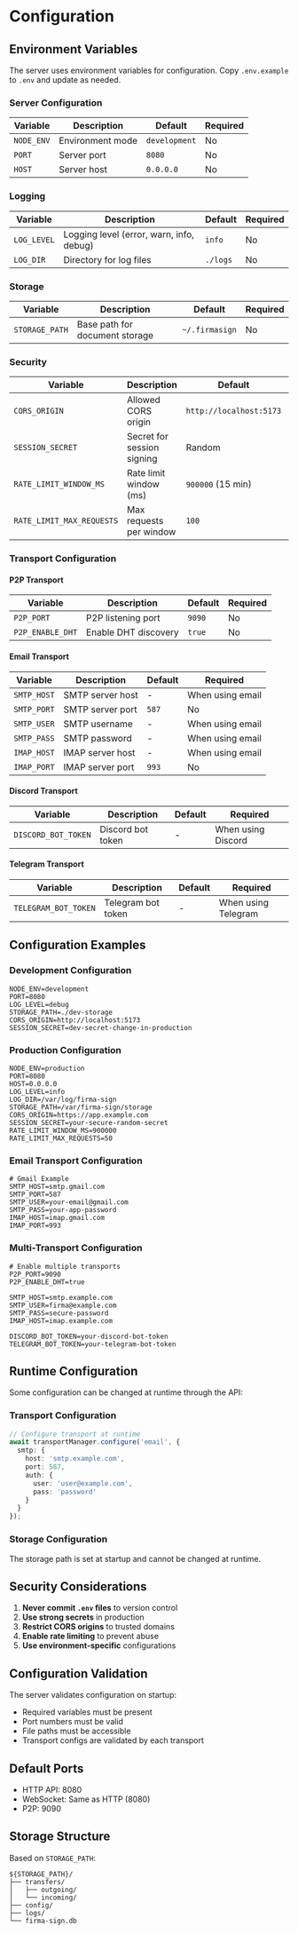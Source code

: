 # Configuration

## Environment Variables

The server uses environment variables for configuration. Copy `.env.example` to `.env` and update as needed.

### Server Configuration

| Variable | Description | Default | Required |
|----------|-------------|---------|----------|
| `NODE_ENV` | Environment mode | `development` | No |
| `PORT` | Server port | `8080` | No |
| `HOST` | Server host | `0.0.0.0` | No |

### Logging

| Variable | Description | Default | Required |
|----------|-------------|---------|----------|
| `LOG_LEVEL` | Logging level (error, warn, info, debug) | `info` | No |
| `LOG_DIR` | Directory for log files | `./logs` | No |

### Storage

| Variable | Description | Default | Required |
|----------|-------------|---------|----------|
| `STORAGE_PATH` | Base path for document storage | `~/.firmasign` | No |

### Security

| Variable | Description | Default | Required |
|----------|-------------|---------|----------|
| `CORS_ORIGIN` | Allowed CORS origin | `http://localhost:5173` | No |
| `SESSION_SECRET` | Secret for session signing | Random | Yes |
| `RATE_LIMIT_WINDOW_MS` | Rate limit window (ms) | `900000` (15 min) | No |
| `RATE_LIMIT_MAX_REQUESTS` | Max requests per window | `100` | No |

### Transport Configuration

#### P2P Transport

| Variable | Description | Default | Required |
|----------|-------------|---------|----------|
| `P2P_PORT` | P2P listening port | `9090` | No |
| `P2P_ENABLE_DHT` | Enable DHT discovery | `true` | No |

#### Email Transport

| Variable | Description | Default | Required |
|----------|-------------|---------|----------|
| `SMTP_HOST` | SMTP server host | - | When using email |
| `SMTP_PORT` | SMTP server port | `587` | No |
| `SMTP_USER` | SMTP username | - | When using email |
| `SMTP_PASS` | SMTP password | - | When using email |
| `IMAP_HOST` | IMAP server host | - | When using email |
| `IMAP_PORT` | IMAP server port | `993` | No |

#### Discord Transport

| Variable | Description | Default | Required |
|----------|-------------|---------|----------|
| `DISCORD_BOT_TOKEN` | Discord bot token | - | When using Discord |

#### Telegram Transport

| Variable | Description | Default | Required |
|----------|-------------|---------|----------|
| `TELEGRAM_BOT_TOKEN` | Telegram bot token | - | When using Telegram |

## Configuration Examples

### Development Configuration
```env
NODE_ENV=development
PORT=8080
LOG_LEVEL=debug
STORAGE_PATH=./dev-storage
CORS_ORIGIN=http://localhost:5173
SESSION_SECRET=dev-secret-change-in-production
```

### Production Configuration
```env
NODE_ENV=production
PORT=8080
HOST=0.0.0.0
LOG_LEVEL=info
LOG_DIR=/var/log/firma-sign
STORAGE_PATH=/var/firma-sign/storage
CORS_ORIGIN=https://app.example.com
SESSION_SECRET=your-secure-random-secret
RATE_LIMIT_WINDOW_MS=900000
RATE_LIMIT_MAX_REQUESTS=50
```

### Email Transport Configuration
```env
# Gmail Example
SMTP_HOST=smtp.gmail.com
SMTP_PORT=587
SMTP_USER=your-email@gmail.com
SMTP_PASS=your-app-password
IMAP_HOST=imap.gmail.com
IMAP_PORT=993
```

### Multi-Transport Configuration
```env
# Enable multiple transports
P2P_PORT=9090
P2P_ENABLE_DHT=true

SMTP_HOST=smtp.example.com
SMTP_USER=firma@example.com
SMTP_PASS=secure-password
IMAP_HOST=imap.example.com

DISCORD_BOT_TOKEN=your-discord-bot-token
TELEGRAM_BOT_TOKEN=your-telegram-bot-token
```

## Runtime Configuration

Some configuration can be changed at runtime through the API:

### Transport Configuration
```typescript
// Configure transport at runtime
await transportManager.configure('email', {
  smtp: {
    host: 'smtp.example.com',
    port: 587,
    auth: {
      user: 'user@example.com',
      pass: 'password'
    }
  }
});
```

### Storage Configuration
The storage path is set at startup and cannot be changed at runtime.

## Security Considerations

1. **Never commit `.env` files** to version control
2. **Use strong secrets** in production
3. **Restrict CORS origins** to trusted domains
4. **Enable rate limiting** to prevent abuse
5. **Use environment-specific** configurations

## Configuration Validation

The server validates configuration on startup:
- Required variables must be present
- Port numbers must be valid
- File paths must be accessible
- Transport configs are validated by each transport

## Default Ports

- HTTP API: 8080
- WebSocket: Same as HTTP (8080)
- P2P: 9090

## Storage Structure

Based on `STORAGE_PATH`:
```
${STORAGE_PATH}/
├── transfers/
│   ├── outgoing/
│   └── incoming/
├── config/
├── logs/
└── firma-sign.db
```